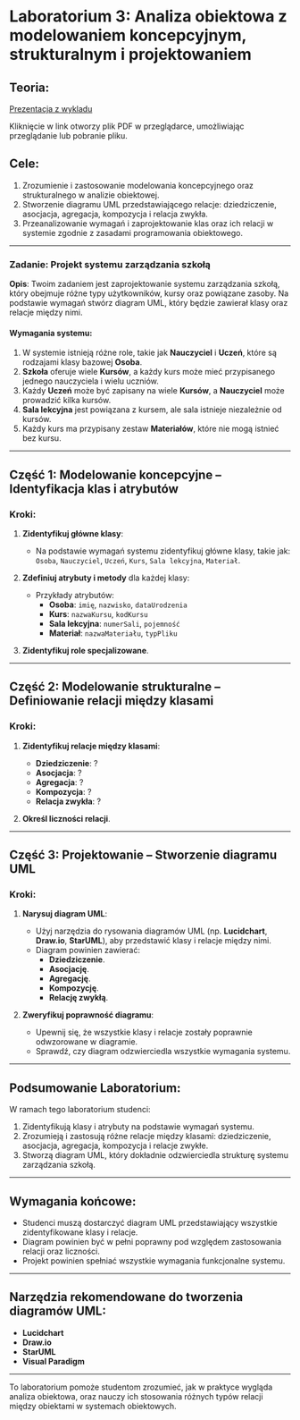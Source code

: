 # **Laboratorium 3: Analiza obiektowa z modelowaniem koncepcyjnym, strukturalnym i projektowaniem**

## **Teoria:**
[Prezentacja z wykladu](analiza_obiektowa.pdf)
<p>Kliknięcie w link otworzy plik PDF w przeglądarce, umożliwiając przeglądanie lub pobranie pliku.</p>

## **Cele:**

1. Zrozumienie i zastosowanie modelowania koncepcyjnego oraz strukturalnego w analizie obiektowej.
2. Stworzenie diagramu UML przedstawiającego relacje: dziedziczenie, asocjacja, agregacja, kompozycja i relacja zwykła.
3. Przeanalizowanie wymagań i zaprojektowanie klas oraz ich relacji w systemie zgodnie z zasadami programowania obiektowego.

---

### **Zadanie: Projekt systemu zarządzania szkołą**

**Opis**:
Twoim zadaniem jest zaprojektowanie systemu zarządzania szkołą, który obejmuje różne typy użytkowników, kursy oraz powiązane zasoby. Na podstawie wymagań stwórz diagram UML, który będzie zawierał klasy oraz relacje między nimi.

#### **Wymagania systemu**:

1. W systemie istnieją różne role, takie jak **Nauczyciel** i **Uczeń**, które są rodzajami klasy bazowej **Osoba**.
2. **Szkoła** oferuje wiele **Kursów**, a każdy kurs może mieć przypisanego jednego nauczyciela i wielu uczniów.
3. Każdy **Uczeń** może być zapisany na wiele **Kursów**, a **Nauczyciel** może prowadzić kilka kursów.
4. **Sala lekcyjna** jest powiązana z kursem, ale sala istnieje niezależnie od kursów.
5. Każdy kurs ma przypisany zestaw **Materiałów**, które nie mogą istnieć bez kursu.

---

## **Część 1: Modelowanie koncepcyjne – Identyfikacja klas i atrybutów**

### **Kroki:**

1. **Zidentyfikuj główne klasy**:
   - Na podstawie wymagań systemu zidentyfikuj główne klasy, takie jak: `Osoba`, `Nauczyciel`, `Uczeń`, `Kurs`, `Sala lekcyjna`, `Materiał`.

2. **Zdefiniuj atrybuty i metody** dla każdej klasy:
   - Przykłady atrybutów:
     - **Osoba**: `imię`, `nazwisko`, `dataUrodzenia`
     - **Kurs**: `nazwaKursu`, `kodKursu`
     - **Sala lekcyjna**: `numerSali`, `pojemność`
     - **Materiał**: `nazwaMateriału`, `typPliku`

3. **Zidentyfikuj role specjalizowane**.
  
---

## **Część 2: Modelowanie strukturalne – Definiowanie relacji między klasami**

### **Kroki:**

1. **Zidentyfikuj relacje między klasami**:
   - **Dziedziczenie**: ?
   - **Asocjacja**: ?
   - **Agregacja**: ?
   - **Kompozycja**: ?
   - **Relacja zwykła**: ?

2. **Określ liczności relacji**.
   
---

## **Część 3: Projektowanie – Stworzenie diagramu UML**

### **Kroki:**

1. **Narysuj diagram UML**:
   - Użyj narzędzia do rysowania diagramów UML (np. **Lucidchart**, **Draw.io**, **StarUML**), aby przedstawić klasy i relacje między nimi.
   - Diagram powinien zawierać:
     - **Dziedziczenie**.
     - **Asocjację**.
     - **Agregację**.
     - **Kompozycję**.
     - **Relację zwykłą**.

2. **Zweryfikuj poprawność diagramu**:
   - Upewnij się, że wszystkie klasy i relacje zostały poprawnie odwzorowane w diagramie.
   - Sprawdź, czy diagram odzwierciedla wszystkie wymagania systemu.

---

## **Podsumowanie Laboratorium:**

W ramach tego laboratorium studenci:
1. Zidentyfikują klasy i atrybuty na podstawie wymagań systemu.
2. Zrozumieją i zastosują różne relacje między klasami: dziedziczenie, asocjacja, agregacja, kompozycja i relacje zwykłe.
3. Stworzą diagram UML, który dokładnie odzwierciedla strukturę systemu zarządzania szkołą.

---

## **Wymagania końcowe**:
- Studenci muszą dostarczyć diagram UML przedstawiający wszystkie zidentyfikowane klasy i relacje.
- Diagram powinien być w pełni poprawny pod względem zastosowania relacji oraz liczności.
- Projekt powinien spełniać wszystkie wymagania funkcjonalne systemu.

---

## **Narzędzia rekomendowane do tworzenia diagramów UML:**
- **Lucidchart**
- **Draw.io**
- **StarUML**
- **Visual Paradigm**

---

To laboratorium pomoże studentom zrozumieć, jak w praktyce wygląda analiza obiektowa, oraz nauczy ich stosowania różnych typów relacji między obiektami w systemach obiektowych.

